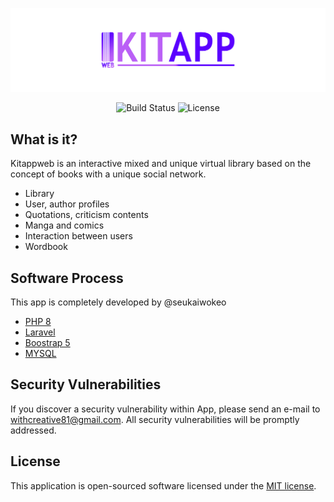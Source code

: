 
<p align="center"><img src="https://github.com/seukaiwokeo/kitappweb/raw/master/public/images/app/kitappweb-brand.png" width="1000"></p>

<p align="center">
<img src="https://travis-ci.org/laravel/framework.svg" alt="Build Status">
<img src="https://img.shields.io/packagist/l/laravel/framework" alt="License">
</p>

## What is it?

Kitappweb is an interactive mixed and unique virtual library based on the concept of books with a unique social network.

- Library
- User, author profiles
- Quotations, criticism contents
- Manga and comics
- Interaction between users
- Wordbook

## Software Process

This app is completely developed by @seukaiwokeo

- [PHP 8](https://github.com/php/php-src)
- [Laravel](https://github.com/laravel/laravel)
- [Boostrap 5](https://github.com/twbs/bootstrap)
- [MYSQL](https://github.com/mysql)

## Security Vulnerabilities

If you discover a security vulnerability within App, please send an e-mail to  [withcreative81@gmail.com](mailto:withcreative81@gmail.com). All security vulnerabilities will be promptly addressed.

## License

This application is open-sourced software licensed under the [MIT license](https://opensource.org/licenses/MIT).
